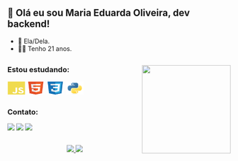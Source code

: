 ## 👋 Olá eu sou Maria Eduarda Oliveira, dev backend!

- 🙂 Ela/Dela.
- 👩🏽 Tenho 21 anos.

##

<img align="right" height="200" width="200" src="https://user-images.githubusercontent.com/108241366/196195211-6248b2ff-312f-47b5-914b-699ae4e86e87.png">

### Estou estudando: 
<div style="display: inline_block">
  <img align="center" height="30" width="40" src="https://raw.githubusercontent.com/devicons/devicon/master/icons/javascript/javascript-plain.svg">
  <img align="center" height="30" width="40" src="https://raw.githubusercontent.com/devicons/devicon/master/icons/html5/html5-original.svg">
  <img align="center" height="30" width="40" src="https://raw.githubusercontent.com/devicons/devicon/master/icons/css3/css3-original.svg">
  <img align="center" height="30" width="40" src="https://raw.githubusercontent.com/devicons/devicon/master/icons/python/python-original.svg">
</div>

 ## 
 
 ### Contato:
<div> 
  <a href = "mailto:eduardaoliveiraalmeida1@gmail.com"><img src="https://img.shields.io/badge/-Gmail-c14438?style=flat-square&logo=Gmail&logoColor=white"></a>
  <a href="https://www.linkedin.com/in/oliveira-mariaeduarda/" target="_blank"><img src="https://img.shields.io/badge/-LinkedIn-blue?style=flat-square&logo=Linkedin&logoColor=white" target="_blank"></a> 
   <a href = "https://eduardaoliveiraalmeida.github.io/Curriculo/"><img src="https://img.shields.io/badge/-Resume-000?style=flat-square&logo=read-the-docs&logoColor=white"></a>
 
##
  

<div align="center">
  <a href="https://github.com/EduardaOliveiraAlmeida">
  <img height="150em" src="https://github-readme-stats.vercel.app/api?username=EduardaOliveiraAlmeida&show_icons=true&theme=dracula&include_all_commits=true&count_private=true"/>
  <img height="150em" src="https://github-readme-stats.vercel.app/api/top-langs/?username=EduardaOliveiraAlmeida&layout=compact&langs_count=7&theme=dracula"/>
</div>
  
## 

<!---
MariaEOliAlmeida/MariaEOliAlmeida is a ✨ special ✨ repository because its `README.md` (this file) appears on your GitHub profile.
You can click the Preview link to take a look at your changes.
--->
